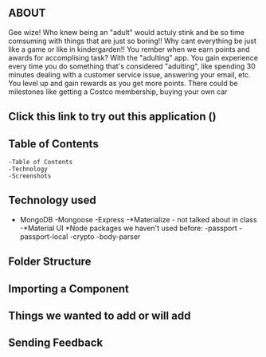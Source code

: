 
## ABOUT 
  Gee wize! Who knew being an "adult" would actuly stink and be so time comsuming with things that are just so boring!! Why cant everything be just like a game or like in kindergarden!! You rember when  we earn points and awards for accomplising task? With  the "adulting" app. You gain experience every time you do something that's considered "adulting", like spending 30 minutes dealing with a customer service issue, answering your email, etc. You level up and gain rewards as you get more points. There could be milestones like getting a Costco membership, buying your own car

 ## Click this link to try out this application ()

  ## Table of Contents

    -Table of Contents
    -Technology
    -Screenshots

## Technology used 
 - MongoDB
  -Mongoose
  -Express
  -*Materialize - not talked about in class
    -*Material UI
  *Node packages we haven't used before: 
    -passport
    -passport-local
    -crypto
    -body-parser

## Folder Structure

## Importing a Component

## Things we wanted to add or will add



## Sending Feedback


